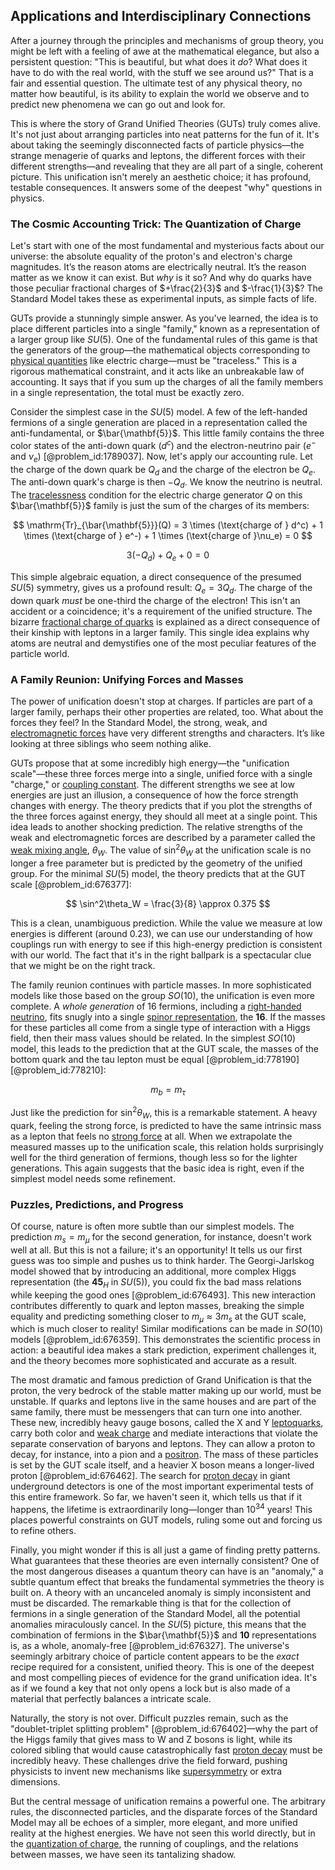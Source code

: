 ## Applications and Interdisciplinary Connections

After a journey through the principles and mechanisms of group theory, you might be left with a feeling of awe at the mathematical elegance, but also a persistent question: "This is beautiful, but what does it *do*? What does it have to do with the real world, with the stuff we see around us?" That is a fair and essential question. The ultimate test of any physical theory, no matter how beautiful, is its ability to explain the world we observe and to predict new phenomena we can go out and look for.

This is where the story of Grand Unified Theories (GUTs) truly comes alive. It's not just about arranging particles into neat patterns for the fun of it. It's about taking the seemingly disconnected facts of particle physics—the strange menagerie of quarks and leptons, the different forces with their different strengths—and revealing that they are all part of a single, coherent picture. This unification isn't merely an aesthetic choice; it has profound, testable consequences. It answers some of the deepest "why" questions in physics.

### The Cosmic Accounting Trick: The Quantization of Charge

Let's start with one of the most fundamental and mysterious facts about our universe: the absolute equality of the proton's and electron's charge magnitudes. It’s the reason atoms are electrically neutral. It’s the reason matter as we know it can exist. But *why* is it so? And why do quarks have those peculiar fractional charges of $+\frac{2}{3}$ and $-\frac{1}{3}$? The Standard Model takes these as experimental inputs, as simple facts of life.

GUTs provide a stunningly simple answer. As you've learned, the idea is to place different particles into a single "family," known as a representation of a larger group like $SU(5)$. One of the fundamental rules of this game is that the generators of the group—the mathematical objects corresponding to [physical quantities](@article_id:176901) like electric charge—must be "traceless." This is a rigorous mathematical constraint, and it acts like an unbreakable law of accounting. It says that if you sum up the charges of all the family members in a single representation, the total must be exactly zero.

Consider the simplest case in the $SU(5)$ model. A few of the left-handed fermions of a single generation are placed in a representation called the anti-fundamental, or $\bar{\mathbf{5}}$. This little family contains the three color states of the anti-down quark ($d^c$) and the electron-neutrino pair ($e^-$ and $\nu_e$) [@problem_id:1789037]. Now, let's apply our accounting rule. Let the charge of the down quark be $Q_d$ and the charge of the electron be $Q_e$. The anti-down quark's charge is then $-Q_d$. We know the neutrino is neutral. The [tracelessness](@article_id:270324) condition for the electric charge generator $Q$ on this $\bar{\mathbf{5}}$ family is just the sum of the charges of its members:

$$
\mathrm{Tr}_{\bar{\mathbf{5}}}(Q) = 3 \times (\text{charge of } d^c) + 1 \times (\text{charge of } e^-) + 1 \times (\text{charge of }\nu_e) = 0
$$

$$
3(-Q_d) + Q_e + 0 = 0
$$

This simple algebraic equation, a direct consequence of the presumed $SU(5)$ symmetry, gives us a profound result: $Q_e = 3Q_d$. The charge of the down quark *must* be one-third the charge of the electron! This isn't an accident or a coincidence; it's a requirement of the unified structure. The bizarre [fractional charge of quarks](@article_id:187865) is explained as a direct consequence of their kinship with leptons in a larger family. This single idea explains why atoms are neutral and demystifies one of the most peculiar features of the particle world.

### A Family Reunion: Unifying Forces and Masses

The power of unification doesn't stop at charges. If particles are part of a larger family, perhaps their other properties are related, too. What about the forces they feel? In the Standard Model, the strong, weak, and [electromagnetic forces](@article_id:195530) have very different strengths and characters. It’s like looking at three siblings who seem nothing alike.

GUTs propose that at some incredibly high energy—the "unification scale"—these three forces merge into a single, unified force with a single "charge," or [coupling constant](@article_id:160185). The different strengths we see at low energies are just an illusion, a consequence of how the force strength changes with energy. The theory predicts that if you plot the strengths of the three forces against energy, they should all meet at a single point. This idea leads to another shocking prediction. The relative strengths of the weak and electromagnetic forces are described by a parameter called the [weak mixing angle](@article_id:158392), $\theta_W$. The value of $\sin^2\theta_W$ at the unification scale is no longer a free parameter but is predicted by the geometry of the unified group. For the minimal $SU(5)$ model, the theory predicts that at the GUT scale [@problem_id:676377]:

$$
\sin^2\theta_W = \frac{3}{8} \approx 0.375
$$

This is a clean, unambiguous prediction. While the value we measure at low energies is different (around $0.23$), we can use our understanding of how couplings run with energy to see if this high-energy prediction is consistent with our world. The fact that it's in the right ballpark is a spectacular clue that we might be on the right track.

The family reunion continues with particle masses. In more sophisticated models like those based on the group $SO(10)$, the unification is even more complete. A *whole generation* of 16 fermions, including a [right-handed neutrino](@article_id:160969), fits snugly into a single [spinor representation](@article_id:149431), the $\mathbf{16}$. If the masses for these particles all come from a single type of interaction with a Higgs field, then their mass values should be related. In the simplest $SO(10)$ model, this leads to the prediction that at the GUT scale, the masses of the bottom quark and the tau lepton must be equal [@problem_id:778190] [@problem_id:778210]:

$$
m_b = m_\tau
$$

Just like the prediction for $\sin^2\theta_W$, this is a remarkable statement. A heavy quark, feeling the strong force, is predicted to have the same intrinsic mass as a lepton that feels no [strong force](@article_id:154316) at all. When we extrapolate the measured masses up to the unification scale, this relation holds surprisingly well for the third generation of fermions, though less so for the lighter generations. This again suggests that the basic idea is right, even if the simplest model needs some refinement.

### Puzzles, Predictions, and Progress

Of course, nature is often more subtle than our simplest models. The prediction $m_s=m_\mu$ for the second generation, for instance, doesn't work well at all. But this is not a failure; it's an opportunity! It tells us our first guess was too simple and pushes us to think harder. The Georgi-Jarlskog model showed that by introducing an additional, more complex Higgs representation (the $\mathbf{45}_H$ in $SU(5)$), you could fix the bad mass relations while keeping the good ones [@problem_id:676493]. This new interaction contributes differently to quark and lepton masses, breaking the simple equality and predicting something closer to $m_\mu \approx 3m_s$ at the GUT scale, which is much closer to reality! Similar modifications can be made in $SO(10)$ models [@problem_id:676359]. This demonstrates the scientific process in action: a beautiful idea makes a stark prediction, experiment challenges it, and the theory becomes more sophisticated and accurate as a result.

The most dramatic and famous prediction of Grand Unification is that the proton, the very bedrock of the stable matter making up our world, must be unstable. If quarks and leptons live in the same houses and are part of the same family, there must be messengers that can turn one into another. These new, incredibly heavy gauge bosons, called the X and Y [leptoquarks](@article_id:182677), carry both color and [weak charge](@article_id:161481) and mediate interactions that violate the separate conservation of baryons and leptons. They can allow a proton to decay, for instance, into a pion and a [positron](@article_id:148873). The mass of these particles is set by the GUT scale itself, and a heavier X boson means a longer-lived proton [@problem_id:676462]. The search for [proton decay](@article_id:155062) in giant underground detectors is one of the most important experimental tests of this entire framework. So far, we haven't seen it, which tells us that if it happens, the lifetime is extraordinarily long—longer than $10^{34}$ years! This places powerful constraints on GUT models, ruling some out and forcing us to refine others.

Finally, you might wonder if this is all just a game of finding pretty patterns. What guarantees that these theories are even internally consistent? One of the most dangerous diseases a quantum theory can have is an "anomaly," a subtle quantum effect that breaks the fundamental symmetries the theory is built on. A theory with an uncanceled anomaly is simply inconsistent and must be discarded. The remarkable thing is that for the collection of fermions in a single generation of the Standard Model, all the potential anomalies miraculously cancel. In the $SU(5)$ picture, this means that the combination of fermions in the $\bar{\mathbf{5}}$ and $\mathbf{10}$ representations is, as a whole, anomaly-free [@problem_id:676327]. The universe's seemingly arbitrary choice of particle content appears to be the *exact* recipe required for a consistent, unified theory. This is one of the deepest and most compelling pieces of evidence for the grand unification idea. It's as if we found a key that not only opens a lock but is also made of a material that perfectly balances a intricate scale.

Naturally, the story is not over. Difficult puzzles remain, such as the "doublet-triplet splitting problem" [@problem_id:676402]—why the part of the Higgs family that gives mass to W and Z bosons is light, while its colored sibling that would cause catastrophically fast [proton decay](@article_id:155062) must be incredibly heavy. These challenges drive the field forward, pushing physicists to invent new mechanisms like [supersymmetry](@article_id:155283) or extra dimensions.

But the central message of unification remains a powerful one. The arbitrary rules, the disconnected particles, and the disparate forces of the Standard Model may all be echoes of a simpler, more elegant, and more unified reality at the highest energies. We have not seen this world directly, but in the [quantization of charge](@article_id:150106), the running of couplings, and the relations between masses, we have seen its tantalizing shadow.